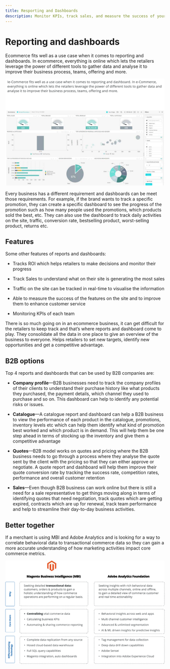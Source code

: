 ```yaml
---
title: Resporting and Dashboards
description: Monitor KPIs, track sales, and measure the success of your ecommerce site with reports and dashboards. 
---
```


# Reporting and dashboards

Ecommerce fits well as a use case when it comes to reporting and dashboards. In ecommerce, everything is online which lets the retailers leverage the power of different tools to gather data and analyse it to improve their business process, teams, offering and more.

![Reporting dashboard example](../../assets/playbooks/dashboard-example.png)

Every business has a different requirement and dashboards can be meet those requirements. For example, if the brand wants to track a specific promotion, they can create a specific dashboard to see the progress of the promotion such as how many people used the promotions, which products sold the best, etc. They can also use the dashboard to track daily activities on the site, traffic, conversion rate, bestselling product, worst-selling product, returns etc.

## Features

Some other features of reports and dashboards:

- Tracks ROI which helps retailers to make decisions and monitor their progress

- Track Sales to understand what on their site is generating the most sales

- Traffic on the site can be tracked in real-time to visualise the information

- Able to measure the success of the features on the site and to improve them to enhance customer service

- Monitoring KPIs of each team

There is so much going on in an ecommerce business, it can get difficult for the retailers to keep track and that’s where reports and dashboard come to play. They consolidate all the data in one place to give an overview of the business to everyone. Helps retailers to set new targets, identify new opportunities and get a competitive advantage.

## B2B options

Top 4 reports and dashboards that can be used by B2B companies are:

- **Company profile**—B2B businesses need to track the company profiles of their clients to understand their purchase history like what products they purchased, the payment details, which channel they used to purchase and so on. This dashboard can help to identify any potential risks or issues.

- **Catalogue**—A catalogue report and dashboard can help a B2B business to view the performance of each product in the catalogue, promotions, inventory levels etc which can help them identify what kind of promotion best worked and which product is in demand. This will help them be one step ahead in terms of stocking up the inventory and give them a competitive advantage

- **Quotes**—B2B model works on quotes and pricing where the B2B business needs to go through a process where they analyse the quote sent by the client with the pricing so that they can either approve or negotiate. A quote report and dashboard will help them improve their quote conversion rate by tracking the success rate, competition rates, performance and overall customer retention

- **Sales**—Even though B2B business can work online but there is still a need for a sale representative to get things moving along in terms of identifying quotes that need negotiation, track quotes which are getting expired, contracts which are up for renewal, track team performance and help to streamline their day-to-day business activities.

## Better together

If a merchant is using MBI and Adobe Analytics and is looking for a way to correlate behavioral data to transactional commerce data so they can gain a more accurate understanding of how marketing activities impact core commerce metrics.

![Reporting diagram](../../assets/playbooks/reporting-diagram.png)
